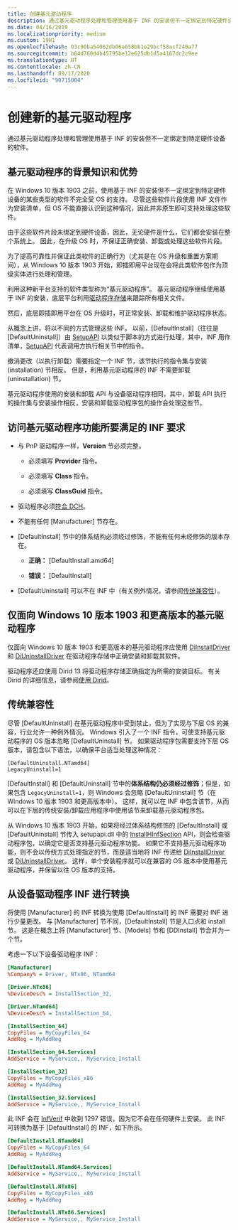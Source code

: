 ```yaml
---
title: 创建基元驱动程序
description: 通过基元驱动程序处理和管理使用基于 INF 的安装但不一定绑定到特定硬件设备的软件。
ms.date: 04/16/2019
ms.localizationpriority: medium
ms.custom: 19H1
ms.openlocfilehash: 03c90ba54062db06e658bb1e29bcf58acf240a77
ms.sourcegitcommit: b84d760d4b45795be12e625db1d5a4167dc2c9ee
ms.translationtype: HT
ms.contentlocale: zh-CN
ms.lasthandoff: 09/17/2020
ms.locfileid: "90715004"
---
```

# <a name="creating-a-new-primitive-driver"></a>创建新的基元驱动程序

通过基元驱动程序处理和管理使用基于 INF 的安装但不一定绑定到特定硬件设备的软件。

## <a name="background-and-benefits-of-primitive-drivers"></a>基元驱动程序的背景知识和优势

在 Windows 10 版本 1903 之前，使用基于 INF 的安装但不一定绑定到特定硬件设备的某些类型的软件不完全受 OS 的支持。 尽管这些软件片段使用 INF 文件作为安装清单，但 OS 不能直接认识到这种情况，因此并非原生即可支持处理这些软件。

由于这些软件片段未绑定到硬件设备，因此，无论硬件是什么，它们都会安装在整个系统上。 因此，在升级 OS 时，不保证正确安装、卸载或处理这些软件片段。

为了提高可靠性并保证此类软件的正确行为（尤其是在 OS 升级和重置方案期间），从 Windows 10 版本 1903 开始，即插即用平台现在会将此类软件包作为顶级实体进行处理和管理。

利用这种新平台支持的软件类型称为“基元驱动程序”。 基元驱动程序继续使用基于 INF 的安装，底层平台利用[驱动程序存储](../install/driver-store.md)来跟踪所有相关文件。

然后，底层即插即用平台在 OS 升级时，可正常安装、卸载和维护驱动程序状态。

从概念上讲，将以不同的方式管理这些 INF。 以前，\[DefaultInstall\]（往往是 \[DefaultUninstall\]）由 [SetupAPI](../install/setupapi.md) 以类似于脚本的方式进行处理，其中，INF 用作清单，[SetupAPI](../install/setupapi.md) 代表调用方执行相关节中的指令。

撤消更改（以执行卸载）需要指定一个 INF 节，该节执行的指令集与安装 (installation) 节相反。 但是，利用基元驱动程序的 INF 不需要卸载 (uninstallation) 节。

基元驱动程序使用的安装和卸载 API 与设备驱动程序相同，其中，卸载 API 执行的操作集与安装操作相反，安装和卸载驱动程序包的操作会处理这些节。

## <a name="inf-requirements-to-access-primitive-driver-functionality"></a>访问基元驱动程序功能所要满足的 INF 要求

* 与 PnP 驱动程序一样，**Version** 节必须完整。

  * 必须填写 **Provider** 指令。

  * 必须填写 **Class** 指令。

  * 必须填写 **ClassGuid** 指令。

* 驱动程序必须[符合 DCH](dch-principles-best-practices.md)。

* 不能有任何 \[Manufacturer\] 节存在。

* \[DefaultInstall\] 节中的体系结构必须经过修饰，不能有任何未经修饰的版本存在。

  * **正确：** \[DefaultInstall.amd64\]

  * **错误：** \[DefaultInstall\]

* \[DefaultUninstall\] 可以不在 INF 中（有关例外情况，请参阅[传统兼容性](#legacy-compatibility)）。

## <a name="primitive-drivers-targeting-only-windows-10-version-1903-and-later"></a>仅面向 Windows 10 版本 1903 和更高版本的基元驱动程序

仅面向 Windows 10 版本 1903 和更高版本的基元驱动程序应使用 [DiInstallDriver](/windows/win32/api/newdev/nf-newdev-diinstalldriverw) 和 [DiUninstallDriver](/windows/win32/api/newdev/nf-newdev-diuninstalldriverw) 在驱动程序存储中正确安装和卸载其软件。

驱动程序还应使用 Dirid 13 将驱动程序存储正确指定为所需的安装目标。 有关 Dirid 的详细信息，请参阅[使用 Dirid](../install/using-dirids.md)。

## <a name="legacy-compatibility"></a>传统兼容性

尽管 \[DefaultUninstall\] 在基元驱动程序中受到禁止，但为了实现与下层 OS 的兼容，行业允许一种例外情况。 Windows 引入了一个 INF 指令，可使支持基元驱动程序的 OS 版本忽略 \[DefaultUninstall\] 节。 如果驱动程序包需要支持下层 OS 版本，请包含以下语法，以确保平台适当处理这种情况：

```INF
[DefaultUninstall.NTamd64]
LegacyUninstall=1
```

\[DefaultInstall\] 和 \[DefaultUninstall\] 节中的**体系结构仍必须经过修饰**；但是，如果包含 `LegacyUninstall=1`，则 Windows 会忽略 \[DefaultUninstall\] 节（在 Windows 10 版本 1903 和更高版本中）。 这样，就可以在 INF 中包含该节，从而可以在下层的传统安装/卸载应用程序中使用该节来卸载基元驱动程序包。

从 Windows 10 版本 1903 开始，如果将经过体系结构修饰的 \[DefaultInstall\] 或 \[DefaultUninstall\] 节传入 setupapi.dll 中的 [InstallHInfSection](/windows/win32/api/setupapi/nf-setupapi-installhinfsectionw) API，则会检查驱动程序包，以确定它是否支持基元驱动程序功能。 如果它不支持基元驱动程序功能，则不会以传统方式处理指定的节，而是适当地将 INF 传递给 [DiInstallDriver](/windows/win32/api/newdev/nf-newdev-diinstalldrivera) 或 [DiUninstallDriver](/windows/win32/api/newdev/nf-newdev-diuninstalldriverw)。 这样，单个安装程序就可以在兼容的 OS 版本中使用基元驱动程序，并保留以往 OS 版本的支持。

## <a name="converting-from-a-device-driver-inf"></a>从设备驱动程序 INF 进行转换

将使用 \[Manufacturer\] 的 INF 转换为使用 \[DefaultInstall\] 的 INF 需要对 INF 进行少量更改。 与 \[Manufacturer\] 节不同，\[DefaultInstall\] 节是入口点和 install 节。 这是在概念上将 \[Manufacturer\] 节、\[Models\] 节和 \[DDInstall\] 节合并为一个节。

考虑一下以下设备驱动程序 INF：

```ini
[Manufacturer]
%Company% = Driver, NTx86, NTamd64

[Driver.NTx86]
%DeviceDesc% = InstallSection_32,

[Driver.NTamd64]
%DeviceDesc% = InstallSection_64,

[InstallSection_64]
CopyFiles = MyCopyFiles_64
AddReg = MyAddReg

[InstallSection_64.Services]
AddService = MyService,, MyService_Install

[InstallSection_32]
CopyFiles = MyCopyFiles_x86
AddReg = MyAddReg

[InstallSection_32.Services]
AddService = MyService,, MyService_Install
```

此 INF 会在 [InfVerif](../devtest/infverif.md) 中收到 1297 错误，因为它不会在任何硬件上安装。 此 INF 可转换为基于 \[DefaultInstall\] 的 INF，如下所示。

```ini
[DefaultInstall.NTamd64]
CopyFiles = MyCopyFiles_64
AddReg = MyAddReg

[DefaultInstall.NTamd64.Services]
AddService = MyService,, MyService_Install

[DefaultInstall.NTx86]
CopyFiles = MyCopyFiles_x86
AddReg = MyAddReg

[DefaultInstall.NTx86.Services]
AddService = MyService,, MyService_Install
```